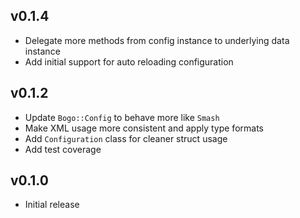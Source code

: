 ## v0.1.4
* Delegate more methods from config instance to underlying data instance
* Add initial support for auto reloading configuration

## v0.1.2
* Update `Bogo::Config` to behave more like `Smash`
* Make XML usage more consistent and apply type formats
* Add `Configuration` class for cleaner struct usage
* Add test coverage

## v0.1.0
* Initial release
